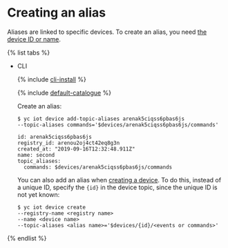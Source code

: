 # Creating an alias

Aliases are linked to specific devices. To create an alias, you need [the device ID or name](../device-list.md).

{% list tabs %}

- CLI

    {% include [cli-install](../../../../_includes/cli-install.md) %}

    {% include [default-catalogue](../../../../_includes/default-catalogue.md) %}

    Create an alias:

    ```
    $ yc iot device add-topic-aliases arenak5ciqss6pbas6js
    --topic-aliases commands='$devices/arenak5ciqss6pbas6js/commands'
    
    id: arenak5ciqss6pbas6js
    registry_id: arenou2oj4ct42eq8g3n
    created_at: "2019-09-16T12:32:48.911Z"
    name: second
    topic_aliases:
      commands: $devices/arenak5ciqss6pbas6js/commands
    ```

    You can also add an alias when [creating a device](../device-create.md). To do this, instead of a unique ID, specify the `{id}` in the device topic, since the unique ID is not yet known:

    ```
    $ yc iot device create 
    --registry-name <registry name> 
    --name <device name> 
    --topic-aliases <alias name>='$devices/{id}/<events or commands>'
    ```

{% endlist %}

